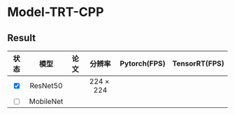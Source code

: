 # Model-TRT-CPP

## Result

| 状态 | 模型 | 论文 | 分辨率 | Pytorch(FPS) | TensorRT(FPS) |
| :-----: | :-----:| :-----: | :------: | :------: | :------: | 
| <input type="checkbox" checked> | ResNet50 | | $224\times 224$ |  | |
| <input type="checkbox" > | MobileNet | | |  | |


